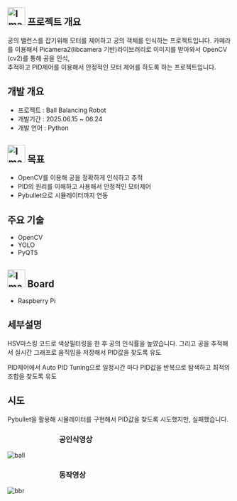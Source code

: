 ## <img width="40" height="40" alt="Image" src="https://github.com/user-attachments/assets/50339187-fcce-4733-be69-e5b165425feb" /> 프로젝트 개요
공의 밸런스를 잡기위해 모터를 제어하고 공의 객체를 인식하는 프로젝트입니다.
카메라를 이용해서 Picamera2(libcamera 기반)라이브러리로 이미지를 받아와서 OpenCV (cv2)를 통해 공을 인식,  
추적하고 PID제어를 이용해서 안정적인 모터 제어를 하도록 하는 프로젝트입니다.

## 개발 개요
- 프로젝트 : Ball Balancing Robot
- 개발기간 : 2025.06.15 ~ 06.24
- 개발 언어 : Python


## <img width="40" height="40" alt="Image" src="https://github.com/user-attachments/assets/b37ebdf0-b93d-4a64-8740-0d5b58d975f7" /> 목표
- OpenCV를 이용해 공을 정확하게 인식하고 추적  
- PID의 원리를 이해하고 사용해서 안정적인 모터제어  
- Pybullet으로 시뮬레이터까지 연동  

## 주요 기술
- OpenCV
- YOLO
- PyQT5

## <img width="40" height="40" alt="Image" src="https://github.com/user-attachments/assets/d2cb68cc-4a4d-4a2b-8ab9-24a5550d5e3f" /> Board
- Raspberry Pi

## 세부설명
HSV마스킹 코드로 색상필터링을 한 후 공의 인식률을 높였습니다.
그리고 공을 추적해서 실시간 그래프로 움직임을 저장해서 PID값을 찾도록 유도

PID제어에서 Auto PID Tuning으로 일정시간 마다 PID값을 반복으로 탐색하고 최적의 조합을 찾도록 유도

## 시도
Pybullet을 활용해 시뮬레이터를 구현해서 PID값을 찾도록 시도했지만, 실패했습니다.




### &nbsp;&nbsp; &nbsp; &nbsp; &nbsp; &nbsp; &nbsp; &nbsp; &nbsp;&nbsp;&nbsp;&nbsp;&nbsp;&nbsp;&nbsp;&nbsp;&nbsp;&nbsp;&nbsp;&nbsp;&nbsp;&nbsp;&nbsp;공인식영상   &nbsp;&nbsp;&nbsp; &nbsp;&nbsp;&nbsp;&nbsp;&nbsp;&nbsp;&nbsp;&nbsp;&nbsp;&nbsp;&nbsp;&nbsp;   &nbsp; &nbsp; &nbsp; &nbsp; &nbsp; &nbsp; &nbsp;   
![ball](https://github.com/user-attachments/assets/bc539559-c051-4893-992d-a977a46fa279)   

### &nbsp;&nbsp; &nbsp; &nbsp; &nbsp; &nbsp; &nbsp; &nbsp; &nbsp;&nbsp;&nbsp;&nbsp;&nbsp;&nbsp;&nbsp;&nbsp;&nbsp;&nbsp;&nbsp;&nbsp;&nbsp;&nbsp;&nbsp;동작영상   &nbsp;&nbsp;&nbsp; &nbsp;&nbsp;&nbsp;&nbsp;&nbsp;&nbsp;&nbsp;&nbsp;&nbsp;&nbsp;&nbsp;&nbsp;   &nbsp; &nbsp; &nbsp; &nbsp; &nbsp; &nbsp; &nbsp; &nbsp;  
![bbr](https://github.com/user-attachments/assets/9d9a7ccb-f29c-4c8e-bb3e-a081bc743fe6)
### 



